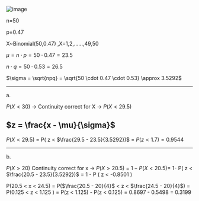 ![image](https://github.com/user-attachments/assets/232b82bc-6b94-4c09-95c7-a75a34e922eb)

n=50

p=0.47

X~Binomial(50,0.47) ,X=1,2,......,49,50

$\mu = n \cdot p = 50 \cdot 0.47 = 23.5$

$n \cdot q = 50 \cdot 0.53 = 26.5$

$\sigma = \sqrt{npq} = \sqrt{50 \cdot 0.47 \cdot 0.53} \approx 3.5292$

- - -
a.

$P(X < 30)$ → Continuity correct for X → $P(X < 29.5)$

## $z = \frac{x - \mu}{\sigma}$

$P(X < 29.5)$ = P( z < $\frac{29.5 - 23.5}{3.5292})$ = $P ( z < 1.7 ) = 0.9544$
- - - 
b.

$P(X > 20)$ Continuity correct for x → $P(X > 20.5)$ = $1 - P(X < 20.5)$= 1- P( z < $\frac{20.5 - 23.5}{3.5292})$ = 1 - P ( z < -0.8501 )





P(20.5 < x < 24.5) = P($\frac{20.5 - 20}{4}$ < z < $\frac{24.5 - 20}{4}$) = P(0.125 < z < 1.125 ) = P(z < 1.125) - P(z < 0.125) = 0.8697 - 0.5498 = 0.3199
